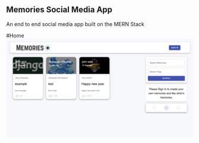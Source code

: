 ## Memories Social Media App
An end to end social media app built on the MERN Stack

#Home
![home](./client/public/mern1.png)
